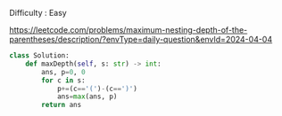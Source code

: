 Difficulty : Easy 

https://leetcode.com/problems/maximum-nesting-depth-of-the-parentheses/description/?envType=daily-question&envId=2024-04-04

```python
class Solution:
    def maxDepth(self, s: str) -> int:
        ans, p=0, 0
        for c in s:
            p+=(c=='(')-(c==')')
            ans=max(ans, p)
        return ans

```
